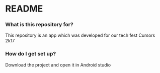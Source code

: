 # README #

### What is this repository for? ###

This repository is an app which was developed for our tech fest Cursors 2k17

### How do I get set up? ###

Download the project and open it in Android studio

